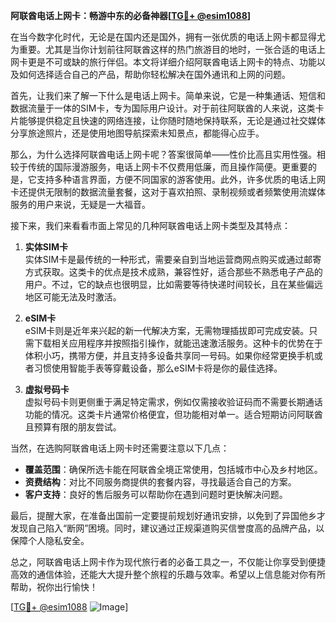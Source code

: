 **阿联酋电话上网卡：畅游中东的必备神器[[TG💪+ @esim1088](https://t.me/s/esim1088)]**

在当今数字化时代，无论是在国内还是国外，拥有一张优质的电话上网卡都显得尤为重要。尤其是当你计划前往阿联酋这样的热门旅游目的地时，一张合适的电话上网卡更是不可或缺的旅行伴侣。本文将详细介绍阿联酋电话上网卡的特点、功能以及如何选择适合自己的产品，帮助你轻松解决在国外通讯和上网的问题。

首先，让我们来了解一下什么是电话上网卡。简单来说，它是一种集通话、短信和数据流量于一体的SIM卡，专为国际用户设计。对于前往阿联酋的人来说，这类卡片能够提供稳定且快速的网络连接，让你随时随地保持联系，无论是通过社交媒体分享旅途照片，还是使用地图导航探索未知景点，都能得心应手。

那么，为什么选择阿联酋电话上网卡呢？答案很简单——性价比高且实用性强。相较于传统的国际漫游服务，电话上网卡不仅费用低廉，而且操作简便。更重要的是，它支持多种语言界面，方便不同国家的游客使用。此外，许多优质的电话上网卡还提供无限制的数据流量套餐，这对于喜欢拍照、录制视频或者频繁使用流媒体服务的用户来说，无疑是一大福音。

接下来，我们来看看市面上常见的几种阿联酋电话上网卡类型及其特点：

1. **实体SIM卡**  
   实体SIM卡是最传统的一种形式，需要亲自到当地运营商网点购买或通过邮寄方式获取。这类卡的优点是技术成熟，兼容性好，适合那些不熟悉电子产品的用户。不过，它的缺点也很明显，比如需要等待快递时间较长，且在某些偏远地区可能无法及时激活。

2. **eSIM卡**  
   eSIM卡则是近年来兴起的新一代解决方案，无需物理插拔即可完成安装。只需下载相关应用程序并按照指引操作，就能迅速激活服务。这种卡的优势在于体积小巧，携带方便，并且支持多设备共享同一号码。如果你经常更换手机或者习惯使用智能手表等穿戴设备，那么eSIM卡将是你的最佳选择。

3. **虚拟号码卡**  
   虚拟号码卡则更侧重于满足特定需求，例如仅需接收验证码而不需要长期通话功能的情况。这类卡片通常价格便宜，但功能相对单一。适合短期访问阿联酋且预算有限的朋友尝试。

当然，在选购阿联酋电话上网卡时还需要注意以下几点：

- **覆盖范围**：确保所选卡能在阿联酋全境正常使用，包括城市中心及乡村地区。
- **资费结构**：对比不同服务商提供的套餐内容，寻找最适合自己的方案。
- **客户支持**：良好的售后服务可以帮助你在遇到问题时更快解决问题。

最后，提醒大家，在准备出国前一定要提前规划好通讯安排，以免到了异国他乡才发现自己陷入“断网”困境。同时，建议通过正规渠道购买信誉度高的品牌产品，以保障个人隐私安全。

总之，阿联酋电话上网卡作为现代旅行者的必备工具之一，不仅能让你享受到便捷高效的通信体验，还能大大提升整个旅程的乐趣与效率。希望以上信息能对你有所帮助，祝你出行愉快！

[[TG💪+ @esim1088](https://t.me/s/esim1088) ![Image](https://i.postimg.cc/4NQfJmqS/Snipaste-2025-05-13-00-14-12.png)]